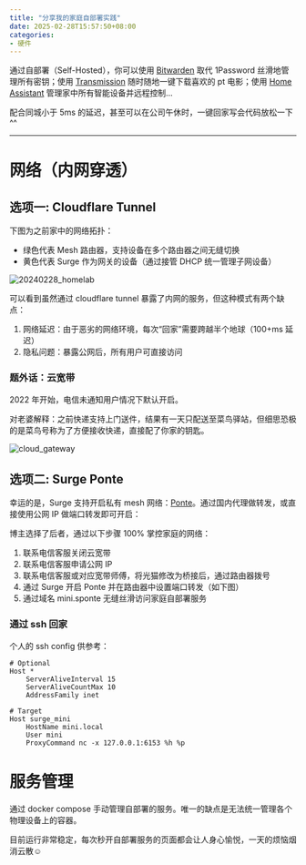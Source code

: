 ```yaml
---
title: "分享我的家庭自部署实践"
date: 2025-02-28T15:57:50+08:00
categories:
- 硬件
---
```


通过自部署（Self-Hosted），你可以使用 [Bitwarden](https://bitwarden.com/) 取代 1Password 丝滑地管理所有密钥；使用 [Transmission](https://transmissionbt.com/) 随时随地一键下载喜欢的 pt 电影；使用 [Home Assistant](https://www.home-assistant.io/) 管理家中所有智能设备并远程控制...

配合同城小于 5ms 的延迟，甚至可以在公司午休时，一键回家写会代码放松一下 ^^

---

# 网络（内网穿透）

## 选项一: Cloudflare Tunnel

下图为之前家中的网络拓扑：

- 绿色代表 Mesh 路由器，支持设备在多个路由器之间无缝切换
- 黄色代表 Surge 作为网关的设备（通过接管 DHCP 统一管理子网设备）

![20240228_homelab](/images/blog/global/20240228_homelab.svg)

可以看到虽然通过 cloudflare tunnel 暴露了内网的服务，但这种模式有两个缺点：
1. 网络延迟：由于恶劣的网络环境，每次“回家”需要跨越半个地球（100+ms 延迟）
2. 隐私问题：暴露公网后，所有用户可直接访问

### 题外话：云宽带

2022 年开始，电信未通知用户情况下默认开启。

对老婆解释：之前快递支持上门送件，结果有一天只配送至菜鸟驿站，但细思恐极的是菜鸟号称为了方便接收快递，直接配了你家的钥匙。

![cloud_gateway](/images/blog/global/cloud_gateway.svg)


## 选项二: Surge Ponte

幸运的是，Surge 支持开启私有 mesh 网络：[Ponte](https://kb.nssurge.com/surge-knowledge-base/zh/guidelines/ponte)。通过国内代理做转发，或直接使用公网 IP 做端口转发即可开启：

博主选择了后者，通过以下步骤 100% 掌控家庭的网络：

1. 联系电信客服关闭云宽带
2. 联系电信客服申请公网 IP
3. 联系电信客服或对应宽带师傅，将光猫修改为桥接后，通过路由器拨号
4. 通过 Surge 开启 Ponte 并在路由器中设置端口转发（如下图）
5. 通过域名 mini.sponte 无缝丝滑访问家庭自部署服务

### 通过 ssh 回家

个人的 ssh config 供参考：
```shell
# Optional
Host *
    ServerAliveInterval 15
    ServerAliveCountMax 10
    AddressFamily inet

# Target
Host surge_mini
    HostName mini.local
    User mini
    ProxyCommand nc -x 127.0.0.1:6153 %h %p 
```

# 服务管理

通过 docker compose 手动管理自部署的服务。唯一的缺点是无法统一管理各个物理设备上的容器。

目前运行非常稳定，每次秒开自部署服务的页面都会让人身心愉悦，一天的烦恼烟消云散☺️
